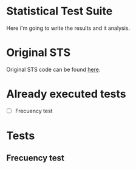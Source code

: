 # Statistical Test Suite

Here i'm going to write the results and it analysis.

# Original STS

Original STS code can be found [here](https://csrc.nist.gov/projects/random-bit-generation/documentation-nd-software).

# Already executed tests

- [ ] Frecuency test

# Tests

## Frecuency test

